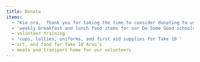 ```yaml
---
title: Donate
items:
  - "Kia ora,  Thank you for taking the time to consider donating to us!  Our organisation is working towards some big goals to change the lives of tamariki (children), rangatahi (youth), rangathai pakeke (young adults) and kaumātua\_(elderly) in the Pōneke (Wwellington) region, through targeted programmes offering support, care, and creating connection. We know our work makes a real impact, donating is your way to make an impact too."
  - 'weekly breakfast and lunch food items for our Do Some Good schools '
  - volunteer training
  - 'cups, lollies, uniforms, and first aid supplies for Take 10 '
  - art, and food for Take 10 Arvo's
  - meals and transport home for our volunteers
---
```

